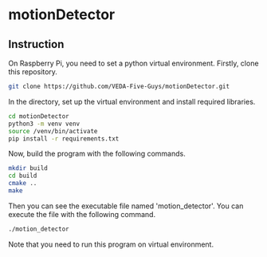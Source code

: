 # motionDetector

## Instruction
On Raspberry Pi, you need to set a python virtual environment.
Firstly, clone this repository.
```bash
git clone https://github.com/VEDA-Five-Guys/motionDetector.git
```
In the directory, set up the virtual environment and install required libraries.
```bash
cd motionDetector
python3 -m venv venv
source /venv/bin/activate
pip install -r requirements.txt
```
Now, build the program with the following commands.
```bash
mkdir build
cd build
cmake ..
make
```
Then you can see the executable file named 'motion_detector'. You can execute the file with the following command.
```bash
./motion_detector
```
Note that you need to run this program on virtual environment.
